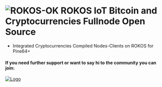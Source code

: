 ![ROKOS-OK](http://i.imgur.com/BluqVIE.png)
ROKOS IoT Bitcoin and Cryptocurrencies Fullnode Open Source
=========================== 
* Integrated Cryptocurrencies Compiled Nodes-Clients on ROKOS for Pine64+

#### If you need further support or want to say hi to the community you can join:

<a href="https://discord.io/bitcoin">
    <img alt="Logo" src="https://discordapp.com/api/guilds/213747404745211904/widget.png?style=banner2">
  </a>
